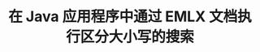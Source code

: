 ---
############################# Static ############################
layout: "auto-gen-gist"
draft: false
path: "zh/search/java/case-sensitive/emlx/"
otherformats: PDF DOC DOT DOCX DOCM DOTX DOTM TXT ODT OTT RTF XLS XLT XLSX XLSM XLSB XLTX XLTM XLA XLAM ODS OTS CSV TSV XML PPT PPS POT PPTX PPTM POTX POTM PPSX PPSM ODP PST OST EML MSG ONE ZIP XHTML MHTML MD CHM EPUB  FB2 

############################# Head ############################
head_title: "Java API 在 EMLX 文档中执行区分大小写的文本搜索"
head_description: "GroupDocs.Search Java API 使程序员能够通过 Java 执行区分大小写的文本搜索并发现 EMLX 文档中单词的确切结构。"

############################# Header ############################
title: "在 Java 应用程序中通过 EMLX 文档执行区分大小写的搜索"
description: "GroupDocs.Search Java API 允许软件开发人员在 Java 应用程序中通过各种文档类型（如 PDF、HTML、DOCX、PPTX、XLSX 等）应用区分大小写的文本搜索。"

######################### Download Button #######################
button:
    enable: true

############################# About ############################
about:
    enable: true
    title: "如何在 Java 应用程序中执行区分大小写的搜索？"
    content: |
      区分大小写是一种非常有用的搜索技术，它描述了程序在网络、数据库或文档搜索中区分大写（大写）和小写（小写）字母的能力。请务必记住，默认情况下搜索引擎不区分大小写，这意味着搜索单词 Computer 将给出具有键名的片段或包含单词 Computer 和 computer 的文本。假设我们需要将搜索结果缩小到带有大写字母“Computer”的搜索结果，这意味着我们需要区分大小写的搜索。 GroupDocs.Search for Java 是一个有效的文档搜索和索引 API，它使软件开发人员能够开发可以完成对一些最流行的文档类型（如 PDF、HTML、Outlook 电子邮件、Microsoft Office Word、Excel 工作表）的文本搜索和索引的应用程序， PowerPoint 演示文稿、Outlook MSG、PST 等等。此外，它可以识别以与您的键盘布局不匹配的语言编写的搜索查询。

############################# content ############################
steps:
    enable: true
    block:
    - title_left: "通过 Java 在 EMLX 文档中进行区分大小写的搜索"
      content_left: |
       GroupDocs.Search Java API 结合了对基本和高级搜索功能的完整支持，允许软件开发人员在其 Java 应用程序中进行区分大小写的搜索，只需几行代码。
       
       下面的 Java 代码示例展示了如何通过仅几行代码在 EMLX 文件中的文本中进行查询来实现区分大小写的搜索。

      title_right: "在 EMLX 文件中执行区分大小写的搜索"
      content_right: |
         * 确定索引文件夹和文档文件夹的路径。
         * 通过调用 [Index](https://apireference.groupdocs.com/search/java/com.groupdocs.search/Index#Index(java.lang.String)) 类的实例在指定文件夹中创建索引
         * 通过调用 [Add](https://apireference.groupdocs.com/search/net/groupdocs.search.index/add/methods/1) 类的实例从指定文件夹索引文档
         * 启动 [SearchOptions](https://apireference.groupdocs.com/search/net/groupdocs.search.options/searchoptions) 类的新实例
         * 通过调用 [UseCaseSensitiveSearch](https://apireference.groupdocs.com/search/net/groupdocs.search.options/searchoptions/properties/usecasesensitivesearch) 方法启用区分大小写的搜索选项
         * 定义搜索查询并开始搜索
         
        
      gisthash: "f5cba2431bcb82d746d2a002b1947d21"
      gistfile: "case-sensitive_in_text_queries_java.java"

    - title_left: "通过 Java 以对象形式进行区分大小写的搜索"
      content_left: |
        GroupDocs.Search Java 使软件开发人员能够在他们自己的应用程序中包含各种文档格式的搜索功能。 以下 Java 代码示例演示了如何通过 EMLX 文档对对象形式的查询执行区分大小写的搜索。

      title_right: "在 EMLX 文档中应用区分大小写的搜索"
      content_right: |
        * 确定索引文件夹和文档文件夹的路径。
        * 通过调用 [Index](https://apireference.groupdocs.com/search/java/com.groupdocs.search/Index#Index(java.lang.String)) 类的实例在指定文件夹中创建索引
        * 通过调用 [Add](https://apireference.groupdocs.com/search/net/groupdocs.search.index/add/methods/1) 类的实例从指定文件夹索引文档
        * 启动 [SearchOptions](https://apireference.groupdocs.com/search/net/groupdocs.search.options/searchoptions) 类的新实例
        * 通过调用 [UseCaseSensitiveSearch](https://apireference.groupdocs.com/search/net/groupdocs.search.options/searchoptions/properties/usecasesensitivesearch) 方法启用区分大小写的搜索选项
        * 通过调用 [createWordQuery](https://apireference.groupdocs.com/search/java/com.groupdocs.search/SearchQuery#createWordQuery(java.lang.String)) 方法在对象中创建搜索查询
        * 定义搜索查询并开始搜索
     
      gisthash: "9e2aee884e199033f89c2c21cde108b7"
      gistfile: "case-sensitive_search_in_object_form_java.java"

    - title_left: "系统要求"
      content_left: |
       所有主要平台和操作系统都支持 GroupDocs.Search for Java。 如需完整的系统要求指南，请在执行以下代码之前访问 [系统要求](https://docs.groupdocs.com/search/java/system-requirements/)，请确保您已安装以下先决条件 系统：
        * 操作系统：Microsoft Windows、Linux、MacOS
        * Java 版本支持：J2SE 7.0 (1.7)、J2SE 8.0 (1.8) 或以上
        * 获取最新版本的 GroupDocs.Search for Java APIs from GroupDocs [Repository](https://repository.groupdocs.com/repo/com/groupdocs/groupdocs-search/)
        
      title_right: "为什么使用 GroupDocs.Search"
      content_right: |
        * 在内存和磁盘上创建搜索索引。
        * 从文件、流或结构索引的能力。
        *受密码保护的文档索引支持。
        * 支持合并多个索引。
        * 在搜索索引期间过滤文档。
        * 搜索期间的拼写检查支持。
        * 完全支持混合字符
        * 将不同类型的搜索组合到一个搜索查询中。
        * 简单的单词和正则表达式搜索支持
        * 完全支持搜索查询中的别名替换。

demos:
    enable: true
        

more_formats:
    enable: true


back_to_top:
    enable: true
---